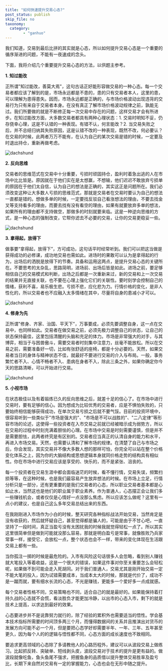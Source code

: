 ```yaml
---
title: "如何快速提升交易心态?"
post_status: publish
skip_file: no
taxonomy:
  category:
        - "ganhuo"
---
```


我们知道，交易到最后比拼的其实就是心态，所以如何提升交易心态是一个重要的循序渐进的问题，不能有一夜速成的念头。

下面，我将介绍几个重要提升交易心态的方法，以供题主参考。

**1. 知过能改**

正所谓"知过能改，善莫大焉"，这句古话正好能形容做交易的一种心态。每一个交易者都应该了解到的是，市场永远都是不患的，患的只有交易者本人，这里的患，可以理解为患得患失。因而，市场永远都是正确的，与市场价格波动出现违背的交易行为只有来自于交易者本身。在没有真正了解市场价格波动规律之前，孰能无过。我们所要做的就是不断修正每一次交易中存在的问题，这样交易才会有所进步。在知过能改方面，大多数交易者都具有两种心理状态：1. 交易时明知不妥，仍存侥幸心理，这是不认错的一种表现。有错不认，何言能改？2. 当交易失败之后，并不总结归纳其失败原因，这是认错不改的一种表现，既然不改，何必要认？在交易的时候，此两者万万不能有，在认为自己的某次交易是错的时候，一定要及时退出持仓，重新再做考虑。

![dachshund](https://cdn.fendou.la/funstoutiao/2020/12/181712976.png "1.1.png")

**2. 反向思维**

交易者的思维范式在交易中十分重要，亏损时顽固持仓，盈利时着急出逃的人在市场中比比皆是。原因就在于他们实在是太想赢，不想输，他们迟迟不敢放弃亏损单的原因在于他们太自信，认为自己的想法是正确的，其实这正是问题所在。我们必须改变这种让大多数人亏损的思维范式，那就是交易者在交易时要认为自己的想法一直都是错的。想做多单的时候，一定要找反驳自己看涨想法的理由，不要去找金叉等支持看多的理由，而要去找有没有看空的理由，如果有就要放弃多单的想法，如果所有的理由都不支持做空，那做多的时刻就要来临。这是一种逆向思维的方式，是一种心态的强制改变，它帮你滤去不必要的交易，让你的交易更稳妥一些。

![dachshund](https://cdn.fendou.la/funstoutiao/2020/12/181726788.png "1.2.png")

**3. 拿得起，放得下**

做事要“拿得起，放得下”，方可成功，这句话平时经常听到。我们可以把这当做是获得成功的必修课，成功地交易也需如此。进场时的果敢可以认为是拿得起的行为，出场后的洒脱是放得下的节奏。具备和运用这两点，是提升交易心态的关键所在。不要思考的太杂乱，思路简明，进场前、出场后皆是如此。进场之前，要足够相信自己的交易模式和判断，出场之后都是一次重新来过，新的交易和上一次交易的结果并无直接关联，也不要在心理上强化它们的关联性。要时刻学会控制自己的情绪，获利不喜，易乐极生悲。亏损不悲，应化悲为力。行情价格的变化，是非人性化的，所以交易者也不应融入太多情绪在其中，尽量将自身的患减小才可以。

![dachshund](https://cdn.fendou.la/funstoutiao/2020/12/181739319.png "1.3.png")

**4. 修身为先**

正所谓"修身、齐家、治国、平天下"，万事要成，必须先要调整自身，这一点在交易中，也同样如此。交易者在做交易之前，必须先极力调整自己的状态，让自己的状态保持最佳，这里包括清醒的头脑和充足的体力。市场是非常强大的对手，与其博弈，相当于与困兽傲斗，需要交易者时刻集中注意力，丝毫不能放松。所以在交易之前，需要准备好一切，比如有张舒适的座椅，都是十分必要的。天然，如果交易者当日的身体与精神状态不佳，就最好不要进行交易的介入与布局。一般，事务繁忙者不入、心情不畅者不入、患病在身者不入，除此三条之外，如果你确定你今天的思路清晰，可以开始进行交易。

![dachshund](https://cdn.fendou.la/funstoutiao/2020/12/181820178.png "1.4.png")

**5. 小视市场**

在状态极佳以及有着锻炼已久的反向思维之后，就差十足的信心了。在市场中进行交易时，要有足够的信心。因为想成为比较优秀的交易者，应是不惧怕失败的，只要始终相信能够获得成功，在单次交易亏损之后就不要气馁。目前的投资环境中，很容易听到一些类似于"市场是强大的"、"市场是不可以战胜的"、"二八定律"等形容市场的论述，这使得一些投资者在入市交易之前就已经被暗示成为弱势方，所以在交易的过程中时刻充满着胆怯的心理。在市场中交易是时刻需要谨慎，但是并不是需要胆怯，此两者终究是有区别的。交易者应当真正的认清自身的能力和水平，再进入市场交易。天然，也需要认清和了解市场的规律。在清楚了自己与市场之后，你会发现，其实交易并不像大多数人想的那样可怕，你完全可以站在整个价格变化体系之上，因为你的大脑结构或思想逻辑本身就同价格走势的结构具有相似性。你在市场中进行交易应该是享受的、快乐的，而不是紧张、沮丧的。

每一个投资者在交易生涯中都会面临迷茫的时候，看不懂行情，交易失误，频繁扫损等等，在这种时候，也是我们最容易产生放弃想法的时候。在市场上立足，行情分析只是一部分，还有更重要的是我们交易者的心态，所以职业交易者基本都是心如止水，当然这也是他们的职业属于职业素养。作为普通人，心态摆正会让我们多一些赚钱机会，或者仅仅是心情好一点没那么焦虑。所以应该怎么做呢？这里有一点小的建议，也是自己这么多年交易总结出来的东西。

在我刚刚进入市场作为小白的时候，整天研究各种指标战法开始交易，当然肯定是没有收获的，然后就怀疑自己，甚至觉得都是骗人的，可能是由于不甘心吧，一直坚持了一段时间，真正当盈亏没有太困扰我的时候我就觉得轻松一点了。所以其实这里很简单但是做到可能就没那么容易，那就是明白盈亏是常事，就像胜败乃兵家常事一样，接受它，会放松一点，整个状态也会不一样，带来的变化体现在生活跟交易上都有一些。

当你孤注一掷的时候是最危险的。入市有风险这句话很多人会忽略，看到别人赚钱就大笔投入等着收益，这是一个很大的错误，如果这件事对你至关重要怎么会轻松呢，如果做不到可能会走入死胡同。对于我们普通人，交易尤其是刚开始交易一定不能大笔的投入，因为试错需要成本，当成本太大的时候，那就是代价了，成功不是一蹴而就，要有细水长流的心态，不光是赚钱，更能多一个爱好多一点成就感。

每个交易者性格不同，交易策略也不同，适合自己的就是最好的。如果能保持着打持久战的心态就不会慌，看淡胜负才能更加冷静，以出市的心态入市，剩下的就是技术上提高，以求达到最好的效果。

心态要进步并不是说靠努力就行的，除了经验的累积外也需要适当的悟性。学会基本技术指标所需要的时间顶多两三个月，而懂得数据间的关系并且推演出对货币的发展方向可能不必一个月，但是要把心态学好却需要半年、一年、三年、五年甚至更久，因为每个人的的逻辑与悟性都不同，心态方面的成长速度也不致相同。

要追求更高领域的心态除了多请教他人的心路历程外，建议可以从波段交易上做练习。比起抓反转、突破单、短线剥头皮，波段交易对于技术的提升是更有益的。做波段就像吃鱼，鱼头鱼尾不强求，把握鱼身的品质借以提升整体交易胜率及盈亏比，长期下来自然对交易有一定的掌握能力，心态也会在无形中随之提升。

